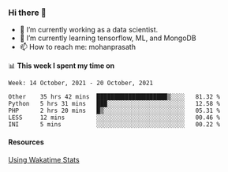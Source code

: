 ### Hi there 👋

- 🔭 I’m currently working as a data scientist.
- 🌱 I’m currently learning tensorflow, ML, and MongoDB
- 📫 How to reach me: mohanprasath

📊 **This week I spent my time on**
<!--START_SECTION:waka-->
```text
Week: 14 October, 2021 - 20 October, 2021

Other    35 hrs 42 mins  ████████████████████▒░░░░   81.32 % 
Python   5 hrs 31 mins   ███░░░░░░░░░░░░░░░░░░░░░░   12.58 % 
PHP      2 hrs 20 mins   █▒░░░░░░░░░░░░░░░░░░░░░░░   05.31 % 
LESS     12 mins         ░░░░░░░░░░░░░░░░░░░░░░░░░   00.46 % 
INI      5 mins          ░░░░░░░░░░░░░░░░░░░░░░░░░   00.22 % 
```
<!--END_SECTION:waka-->

#### Resources
[Using Wakatime Stats](https://github.com/marketplace/actions/waka-readme)

